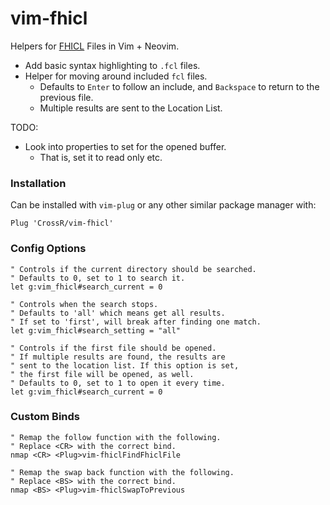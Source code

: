 # vim-fhicl

Helpers for [FHICL](https://cdcvs.fnal.gov/redmine/projects/fhicl/wiki) Files in Vim + Neovim.

 * Add basic syntax highlighting to `.fcl` files.
 * Helper for moving around included `fcl` files.
     * Defaults to `Enter` to follow an include, and `Backspace` to return to the previous file.
     * Multiple results are sent to the Location List.

TODO:
 * Look into properties to set for the opened buffer.
    * That is, set it to read only etc.

### Installation

Can be installed with `vim-plug` or any other similar package manager with:

```vim
Plug 'CrossR/vim-fhicl'
```

### Config Options

```vim
" Controls if the current directory should be searched.
" Defaults to 0, set to 1 to search it.
let g:vim_fhicl#search_current = 0

" Controls when the search stops.
" Defaults to 'all' which means get all results.
" If set to 'first', will break after finding one match.
let g:vim_fhicl#search_setting = "all"

" Controls if the first file should be opened.
" If multiple results are found, the results are
" sent to the location list. If this option is set,
" the first file will be opened, as well.
" Defaults to 0, set to 1 to open it every time.
let g:vim_fhicl#search_current = 0
```

### Custom Binds

```vim
" Remap the follow function with the following.
" Replace <CR> with the correct bind.
nmap <CR> <Plug>vim-fhiclFindFhiclFile

" Remap the swap back function with the following.
" Replace <BS> with the correct bind.
nmap <BS> <Plug>vim-fhiclSwapToPrevious

```

